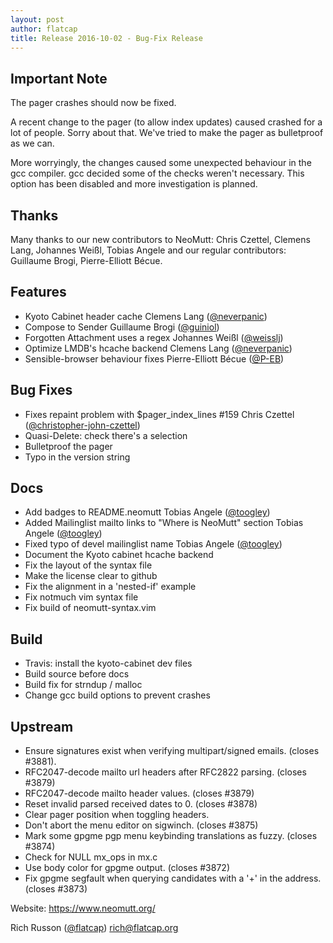 ```yaml
---
layout: post
author: flatcap
title: Release 2016-10-02 - Bug-Fix Release
---
```


## Important Note

The pager crashes should now be fixed.

A recent change to the pager (to allow index updates) caused crashed for a lot
of people.  Sorry about that.  We've tried to make the pager as bulletproof as
we can.

More worryingly, the changes caused some unexpected behaviour in the gcc
compiler.  gcc decided some of the checks weren't necessary.  This option has
been disabled and more investigation is planned.

## Thanks

Many thanks to our new contributors to NeoMutt: Chris Czettel, Clemens Lang,
Johannes Weißl, Tobias Angele and our regular contributors: Guillaume Brogi,
Pierre-Elliott Bécue.

## Features
  - Kyoto Cabinet header cache
    Clemens Lang ([@neverpanic](https://github.com/neverpanic))
  - Compose to Sender
    Guillaume Brogi ([@guiniol](https://github.com/guiniol))
  - Forgotten Attachment uses a regex
    Johannes Weißl ([@weisslj](https://github.com/weisslj))
  - Optimize LMDB's hcache backend
    Clemens Lang ([@neverpanic](https://github.com/neverpanic))
  - Sensible-browser behaviour fixes
    Pierre-Elliott Bécue ([@P-EB](https://github.com/P-EB))

## Bug Fixes
  - Fixes repaint problem with $pager_index_lines #159
    Chris Czettel ([@christopher-john-czettel](https://github.com/christopher-john-czettel))
  - Quasi-Delete: check there's a selection
  - Bulletproof the pager
  - Typo in the version string

## Docs
  - Add badges to README.neomutt
    Tobias Angele ([@toogley](https://github.com/toogley))
  - Added Mailinglist mailto links to "Where is NeoMutt" section
    Tobias Angele ([@toogley](https://github.com/toogley))
  - Fixed typo of devel mailinglist name
    Tobias Angele ([@toogley](https://github.com/toogley))
  - Document the Kyoto cabinet hcache backend
  - Fix the layout of the syntax file
  - Make the license clear to github
  - Fix the alignment in a 'nested-if' example
  - Fix notmuch vim syntax file
  - Fix build of neomutt-syntax.vim

## Build
  - Travis: install the kyoto-cabinet dev files
  - Build source before docs
  - Build fix for strndup / malloc
  - Change gcc build options to prevent crashes

## Upstream
  - Ensure signatures exist when verifying multipart/signed emails. (closes #3881).
  - RFC2047-decode mailto url headers after RFC2822 parsing. (closes #3879)
  - RFC2047-decode mailto header values. (closes #3879)
  - Reset invalid parsed received dates to 0.  (closes #3878)
  - Clear pager position when toggling headers.
  - Don't abort the menu editor on sigwinch. (closes #3875)
  - Mark some gpgme pgp menu keybinding translations as fuzzy. (closes #3874)
  - Check for NULL mx_ops in mx.c
  - Use body color for gpgme output. (closes #3872)
  - Fix gpgme segfault when querying candidates with a '+' in the address. (closes #3873)

Website: https://www.neomutt.org/

Rich Russon ([@flatcap](https://github.com/flatcap))
rich@flatcap.org

